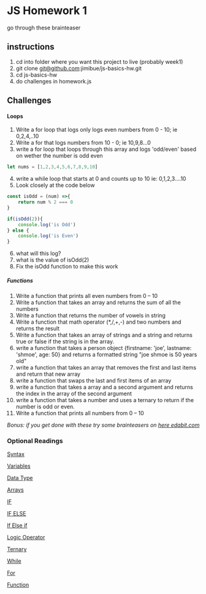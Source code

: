 # JS Homework 1
 go through these brainteaser

## instructions
1. cd into folder where you want this project to live (probably week1)
2. git clone git@github.com:jimibue/js-basics-hw.git
3. cd js-basics-hw
4. do challenges in homework.js

## Challenges

#### Loops
1. Write a for loop that logs only logs even numbers from 0 - 10; ie 0,2,4,..10
2. Write a for that logs numbers from 10 - 0; ie 10,9,8...0
3. write a for loop that loops through this array and logs 'odd/even' based on wether the number is odd even

```javascript
let nums = [1,2,3,4,5,6,7,8,9,10]
```
4. write a while loop that starts at 0 and counts up to 10 ie: 0,1,2,3....10
5. Look closely at the code below

```javascript
const isOdd = (num) =>{
    return num % 2 === 0
}

if(isOdd(2)){
    console.log('is Odd')
} else {
    console.log('is Even')
}
```
6. what will this log?
7. what is the value of isOdd(2) 
8. Fix the isOdd function to make this work

##### Functions
1. Write a function that prints all even numbers from 0 – 10
2. Write a function that takes an array and returns the sum of all the numbers
3. Write a function that returns the number of vowels in string
4. Write a function that math operator (*,/,+,-) and two numbers and returns the result
5. Write a function that takes an array of strings and a string and returns true or false if the string is in the array.
6. write a function that takes a person object {firstname: 'joe', lastname: 'shmoe', age: 50} and returns a formatted string "joe shmoe is 50 years old"
7. write a function that takes an array that removes the first and last items and return that new array
8. write a function that swaps the last and first items of an array 
9. write a function that takes a array and a second argument and returns the index in the array of the second argument
10. write a function that takes a number and uses a ternary to return if the number is odd or even.
11. Write a function that prints all  numbers from 0 – 10

*Bonus: if you get done with these try some brainteasers on [here edabit.com](edabit.com)*

### Optional Readings

 [Syntax](https://www.javascripttutorial.net/javascript-syntax/)

 [Variables](https://www.javascripttutorial.net/javascript-variables/)

 [Data Type](https://www.javascripttutorial.net/javascript-data-types/)

 [Arrays](https://www.javascripttutorial.net/javascript-array/)

 [IF](https://www.javascripttutorial.net/javascript-if/)

 [IF ELSE](https://www.javascripttutorial.net/javascript-if-else/)

 [If Else if](https://www.javascripttutorial.net/javascript-if-else-if/)

 [Logic Operator](https://www.javascripttutorial.net/javascript-logical-operators/)

 [Ternary](https://www.javascripttutorial.net/javascript-ternary-operator/)

 [While](https://www.javascripttutorial.net/javascript-while-loop/)

 [For](https://www.javascripttutorial.net/javascript-for-loop/)

 [Function](https://www.javascripttutorial.net/javascript-function/)